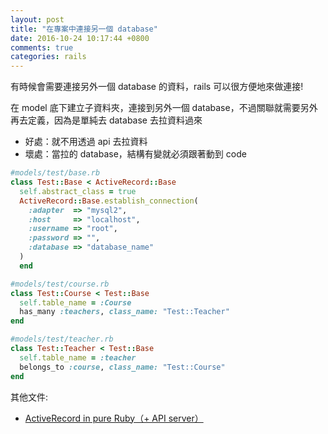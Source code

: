 ```yaml
---
layout: post
title: "在專案中連接另一個 database"
date: 2016-10-24 10:17:44 +0800
comments: true
categories: rails
---
```


有時候會需要連接另外一個 database 的資料，rails 可以很方便地來做連接!

<!-- more -->

在 model 底下建立子資料夾，連接到另外一個 database，不過關聯就需要另外再去定義，因為是單純去 database 去拉資料過來

* 好處：就不用透過 api 去拉資料
* 壞處：當拉的 database，結構有變就必須跟著動到 code

```ruby
#models/test/base.rb
class Test::Base < ActiveRecord::Base
  self.abstract_class = true
  ActiveRecord::Base.establish_connection(
    :adapter  => "mysql2",
    :host     => "localhost",
    :username => "root",
    :password => "",
    :database => "database_name"
  )
  end
```

```ruby
#models/test/course.rb
class Test::Course < Test::Base
  self.table_name = :Course
  has_many :teachers, class_name: "Test::Teacher"
end
```

```ruby
#models/test/teacher.rb
class Test::Teacher < Test::Base
  self.table_name = :teacher
  belongs_to :course, class_name: "Test::Course"
end
```

其他文件:

* [ActiveRecord in pure Ruby（+ API server）](http://railsfun.tw/t/activerecord-in-pure-ruby-api-server/161)
